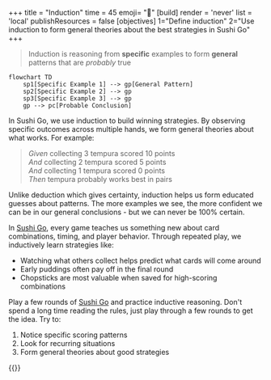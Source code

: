 +++
title = "Induction"
time = 45
emoji= "🍱"
[build]
  render = 'never'
  list = 'local'
  publishResources = false
[objectives]
    1="Define induction"
    2="Use induction to form general theories about the best strategies in Sushi Go"
+++

> Induction is reasoning from **specific** examples to form **general** patterns that are _probably_ true

```mermaid
flowchart TD
    sp1[Specific Example 1] --> gp[General Pattern]
    sp2[Specific Example 2] --> gp
    sp3[Specific Example 3] --> gp
    gp --> pc[Probable Conclusion]
```

In Sushi Go, we use induction to build winning strategies. By observing specific outcomes across multiple hands, we form general theories about what works. For example:

> _Given_ collecting 3 tempura scored 10 points  
> _And_ collecting 2 tempura scored 5 points  
> _And_ collecting 1 tempura scored 0 points  
> _Then_ tempura probably works best in pairs

Unlike deduction which gives certainty, induction helps us form educated guesses about patterns. The more examples we see, the more confident we can be in our general conclusions - but we can never be 100% certain.

In [Sushi Go](https://en.boardgamearena.com/gamepanel?game=sushigo), every game teaches us something new about card combinations, timing, and player behavior. Through repeated play, we inductively learn strategies like:

- Watching what others collect helps predict what cards will come around
- Early puddings often pay off in the final round
- Chopsticks are most valuable when saved for high-scoring combinations

Play a few rounds of [Sushi Go](https://en.boardgamearena.com/gamepanel?game=sushigo) and practice inductive reasoning. Don't spend a long time reading the rules, just play through a few rounds to get the idea. Try to:

1. Notice specific scoring patterns
2. Look for recurring situations
3. Form general theories about good strategies

{{<blocklink
  src="https://en.boardgamearena.com/gamepanel?game=sushigo"
  name="Sushi Go"
  caption="Pattern finding"
  time="5" >}}
